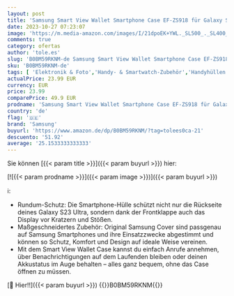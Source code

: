 ```yaml
---
layout: post
title: 'Samsung Smart View Wallet Smartphone Case EF-ZS918 für Galaxy S23 Ultra  Handy-Hülle  Kartenfach  Sichtfenster  Black'
date: 2023-10-27 07:23:07
image: 'https://m.media-amazon.com/images/I/21dpoEK+YWL._SL500_._SL400_.jpg'
comments: true
category: ofertas
author: 'tole.es'
slug: 'B0BM59RKNM-de Samsung Smart View Wallet Smartphone Case EF-ZS918 für...'
sku: 'B0BM59RKNM-de'
tags: [ 'Elektronik & Foto','Handy- & Smartwatch-Zubehör','Handyhüllen & Cover','Handys & Zubehör','Klapphüllen','samsung','🇩🇪', ]
actualPrice: 23.99 EUR
currency: EUR
price: 23.99
comparePrice: 49.9 EUR
prodname: 'Samsung Smart View Wallet Smartphone Case EF-ZS918 für Galaxy S23 Ultra  Handy-Hülle  Kartenfach  Sichtfenster  Black'
country: 'de'
flag: '🇩🇪'
brand: 'Samsung'
buyurl: 'https://www.amazon.de/dp/B0BM59RKNM/?tag=tolees0ca-21'
descuento: '51.92'
average: '25.1533333333333'
---
```


Sie können [{{< param title >}}]({{< param buyurl >}}) hier:

[![{{< param prodname >}}]({{< param image >}})]({{< param buyurl >}})

ℹ️:

- Rundum-Schutz: Die Smartphone-Hülle schützt nicht nur die Rückseite deines Galaxy S23 Ultra, sondern dank der Frontklappe auch das Display vor Kratzern und Stößen.
- Maßgeschneidertes Zubehör: Original Samsung Cover sind passgenau auf Samsung Smartphones und ihre Einsatzzwecke abgestimmt und können so Schutz, Komfort und Design auf ideale Weise vereinen.
- Mit dem Smart View Wallet Case kannst du einfach Anrufe annehmen, über Benachrichtigungen auf dem Laufenden bleiben oder deinen Akkustatus im Auge behalten – alles ganz bequem, ohne das Case öffnen zu müssen.

[🛒 Hier!!]({{< param buyurl >}})
{{<world>}}B0BM59RKNM{{</world>}}
